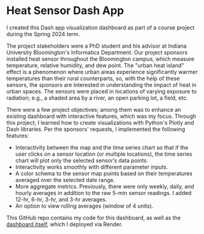 # Heat Sensor Dash App

I created this Dash app visualization dashboard as part of a course project during the Spring 2024 term.

The project stakeholders were a PhD student and his advisor at Indiana University Bloomington's Informatics Department. Our project sponsors installed heat sensor throughout the Bloomington campus, which measure temperature, relative humidity, and dew point. The "urban heat island" effect is a phenomenon where urban areas experience significantly warmer temperatures than their rural counterparts, so, with the help of these sensors, the sponsors are interested in understanding the impact of heat in urban spaces. The sensors were placed in locations of varying exposure to radiation; e.g., a shaded area by a river, an open parking lot, a field, etc.

There were a few project objectives; among them was to enhance an existing dashboard with interactive features, which was my focus. Through this project, I learned how to create visualizations with Python's Plotly and Dash libraries. Per the sponsors' requests, I implemented the following features:

- Interactivity between the map and the time series chart so that if the user clicks on a sensor location (or multiple locations), the time series chart will plot only the selected sensor’s data points.
- Interactivity works smoothly with different parameter inputs.
- A color schema to the sensor map points based on their temperatures averaged over the selected date range.
- More aggregate metrics. Previously, there were only weekly, daily, and hourly averages in addition to the raw 5-min sensor readings. I added 12-hr, 6-hr, 3-hr, and 3-hr averages.
- An option to view rolling averages (window of 4 units).

This GitHub repo contains my code for this dashboard, as well as the [dashboard itself](https://heat-sensor-dash-app.onrender.com), which I deployed via Render.
